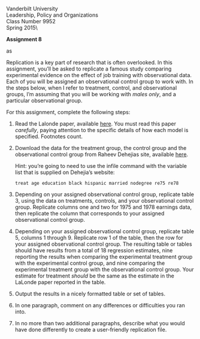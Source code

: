 Vanderbilt University\
Leadership, Policy and Organizations\
Class Number 9952\
Spring 2015\

**Assignment 8**

as

Replication is a key part of research that is often overlooked. In this
assignment, you’ll be asked to replicate a famous study comparing
experimental evidence on the effect of job training with observational
data. Each of you will be assigned an observational control group to
work with. In the steps below, when I refer to treatment, control, and
observational groups, I’m assuming that you will be working with *males
only*, and a particular observational group.

For this assignment, complete the following steps:

1.  Read the Lalonde paper, available
    [here](http://links.jstor.org/sici?sici=0002-8282%28198609%2976%3A4%3C604%3AETEEOT%3E2.0.CO%3B2-P).
    You must read this paper *carefully*, paying attention to the
    specific details of how each model is specified. Footnotes count.

2.  Download the data for the treatment group, the control group and the
    observational control group from Raheev Dehejias site, available
    [here](http://users.nber.org/~rdehejia/nswdata.html).

    Hint: you’re going to need to use the infile command with the
    variable list that is supplied on Dehejia’s website:

    `treat age education black hispanic married nodegree re75 re78 `

3.  Depending on your assigned observational control group, replicate
    table 3, using the data on treatments, controls, and your
    observational control group. Replicate columns one and two for 1975
    and 1978 earnings data, then replicate the column that corresponds
    to your assigned observational control group.

4.  Depending on your assigned observational control group, replicate
    table 5, columns 1 through 9. Replicate row 1 of the table, then the
    row for your assigned observational control group. The resulting
    table or tables should have results from a total of 18 regression
    estimates, nine reporting the results when comparing the
    experimental treatment group with the experimental control group,
    and nine comparing the experimental treatment group with the
    observational control group. Your estimate for treatment *should* be
    the same as the estimate in the LaLonde paper reported in the table.

5.  Output the results in a nicely formatted table or set of tables.

6.  In one paragraph, comment on any differences or difficulties you
    ran into.

7.  In no more than two additional paragraphs, describe what you would
    have done differently to create a user-friendly replication file.


